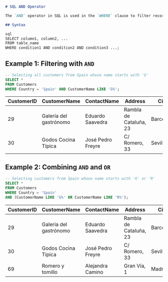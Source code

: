 ```markdown
# SQL AND Operator

The `AND` operator in SQL is used in the `WHERE` clause to filter records based on multiple conditions.

## Syntax

sql
SELECT column1, column2, ...
FROM table_name
WHERE condition1 AND condition2 AND condition3 ...;
```

## Example 1: Filtering with `AND`

```sql
-- Selecting all customers from Spain whose name starts with 'G'
SELECT *
FROM Customers
WHERE Country = 'Spain' AND CustomerName LIKE 'G%';
```

| CustomerID | CustomerName           | ContactName       | Address                | City      | PostalCode | Country |
|------------|------------------------|-------------------|------------------------|-----------|------------|---------|
| 29         | Galería del gastrónomo | Eduardo Saavedra  | Rambla de Cataluña, 23 | Barcelona | 08022      | Spain   |
| 30         | Godos Cocina Típica    | José Pedro Freyre | C/ Romero, 33          | Sevilla   | 41101      | Spain   |

## Example 2: Combining `AND` and `OR`

```sql
-- Selecting customers from Spain whose name starts with 'G' or 'R'
SELECT *
FROM Customers
WHERE Country = 'Spain'
AND (CustomerName LIKE 'G%' OR CustomerName LIKE 'R%');
```

| CustomerID | CustomerName           | ContactName       | Address                | City      | PostalCode | Country |
|------------|------------------------|-------------------|------------------------|-----------|------------|---------|
| 29         | Galería del gastrónomo | Eduardo Saavedra  | Rambla de Cataluña, 23 | Barcelona | 08022      | Spain   |
| 30         | Godos Cocina Típica    | José Pedro Freyre | C/ Romero, 33          | Sevilla   | 41101      | Spain   |
| 69         | Romero y tomillo       | Alejandra Camino  | Gran Vía, 1            | Madrid    | 28001      | Spain   |
